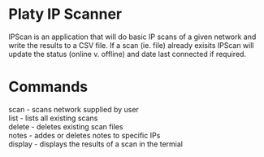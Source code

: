 # Platy IP Scanner

IPScan is an application that will do basic IP scans of a given network and write the results to a CSV file.  If a scan (ie. file) already exisits IPScan will update the status (online v. offline) and date last connected if required.

# Commands

scan - scans network supplied by user <br />
list - lists all existing scans <br />
delete - deletes existing scan files <br />
notes - addes or deletes notes to specific IPs <br />
display - displays the results of a scan in the termial <br />
